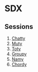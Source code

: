 SDX
===

Sessions
--------

1. [Chatty](/magarcia/SDX/tree/master/S1#chatty)
2. [Muty](/magarcia/SDX/tree/master/S2#muty)
3. [Toty](/magarcia/SDX/tree/master/S3#toty)
4. [Groupy](/magarcia/SDX/tree/master/S4#groupy)
5. [Namy](/magarcia/SDX/tree/master/S5#namy)
6. [Chordy](/magarcia/SDX/tree/master/S6#chordy)

